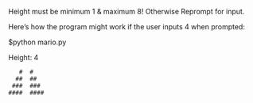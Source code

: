 Height must be minimum 1 & maximum 8! Otherwise Reprompt for input.


Here’s how the program might work if the user inputs 4 when prompted:

$python mario.py

Height: 4

       #  #
      ##  ##
     ###  ###
    ####  ####
